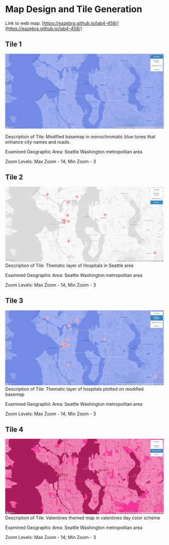 # Map Design and Tile Generation
Link to web map: [https://eazebra.github.io/lab4-458/](https://eazebra.github.io/lab4-458/)


## Tile 1
![tile1](assets/img/basemap.png)

Description of Tile: Modified basemap in monochromatic blue tones that enhance city names and roads.

Examined Geographic Area: Seattle Washington metropolitan area

Zoom Levels: Max Zoom - 14; Min Zoom - 3


## Tile 2
![tile2](assets/img/them.png)
Description of Tile: Thematic layer of Hospitals in Seattle area

Examined Geographic Area: Seattle Washington metropolitan area

Zoom Levels: Max Zoom - 14; Min Zoom - 3

## Tile 3
![tile3](assets/img/basehosp.png)
Description of Tile: Thematic layer of hospitals plotted on modified basemap

Examined Geographic Area: Seattle Washington metropolitan area

Zoom Levels: Max Zoom - 14; Min Zoom - 3

## Tile 4
![tile4](assets/img/valent.png)
Description of Tile: Valentines themed map in valentines day color scheme

Examined Geographic Area: Seattle Washington metropolitan area

Zoom Levels: Max Zoom - 14; Min Zoom - 3

